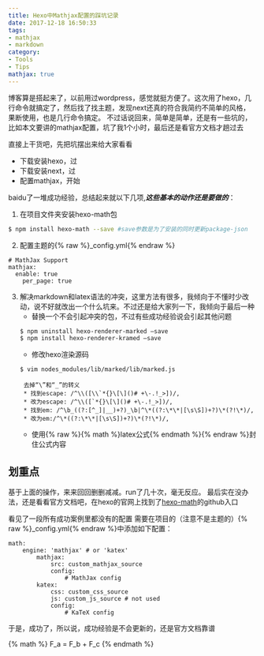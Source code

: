 ```yaml
---
title: Hexo中Mathjax配置的踩坑记录
date: 2017-12-18 16:50:33
tags:
- mathjax
- markdown
category:
- Tools
- Tips
mathjax: true
---
```


博客算是搭起来了，以前用过wordpress，感觉就挺方便了。这次用了hexo，几行命令就搞定了，然后找了找主题，发现next还真的符合我简约不简单的风格，果断使用，也是几行命令搞定。
不过话说回来，简单是简单，还是有一些坑的，比如本文要讲的mathjax配置，坑了我1个小时，最后还是看官方文档才趟过去

<!-- more -->

直接上干货吧，先把坑摆出来给大家看看

* 下载安装hexo，过
* 下载安装next，过
* 配置mathjax，开始

baidu了一堆成功经验，总结起来就以下几项,***这些基本的动作还是要做的***：
1. 在项目文件夹安装hexo-math包
``` bash
$ npm install hexo-math --save #save参数是为了安装的同时更新package-json
```
2. 配置主题的{% raw %}_config.yml{% endraw %}
```
# MathJax Support
mathjax:
  enable: true
	per_page: true
```
3. 解决markdown和latex语法的冲突，这里方法有很多，我倾向于不懂时少改动，说不好就改出一个什么坑来。不过还是给大家列一下，我倾向于最后一种
	* 替换一个不会引起冲突的包，不过有些成功经验说会引起其他问题
	``` bash
	$ npm uninstall hexo-renderer-marked –save
	$ npm install hexo-renderer-kramed –save 
	```
	* 修改hexo渲染源码
	``` bash
	$ vim nodes_modules/lib/marked/lib/marked.js
	```
		去掉“\”和“_”的转义
		* 找到escape: /^\\([\\`*{}\[\]()# +\-.!_>])/,
		* 改为escape: /^\\([`*{}\[\]()# +\-.!_>])/,
		* 找到em: /^\b_((?:[^_]|__)+?)_\b|^\*((?:\*\*|[\s\S])+?)\*(?!\*)/,
		* 改为em:/^\*((?:\*\*|[\s\S])+?)\*(?!\*)/,
	* 使用{% raw %}{% math %}latex公式{% endmath %}{% endraw %}封住公式内容


## 划重点
基于上面的操作，来来回回删删减减。run了几十次，毫无反应。
最后实在没办法，还是看看官方文档吧，在hexo的官网上找到了[hexo-math](https://github.com/hexojs/hexo-math)的github入口

看见了一段所有成功案例里都没有的配置
需要在项目的（注意不是主题的）{% raw %}_config.yml{% endraw %}中添加如下配置：
``` 
math:
	engine: 'mathjax' # or 'katex'
		mathjax:
			src: custom_mathjax_source
			config:
				# MathJax config
		katex:
			css: custom_css_source
			js: custom_js_source # not used
			config:
				# KaTeX config
```
于是，成功了，所以说，成功经验是不会更新的，还是官方文档靠谱

{% math %}
F_a = F_b + F_c
{% endmath %}
